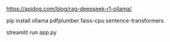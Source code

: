 https://apidog.com/blog/rag-deepseek-r1-ollama/

pip install ollama pdfplumber faiss-cpu sentence-transformers

streamlit run app.py